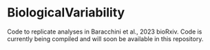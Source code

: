 # BiologicalVariability
Code to replicate analyses in Baracchini et al., 2023 bioRxiv. Code is currently being compiled and will soon be available in this repository.

